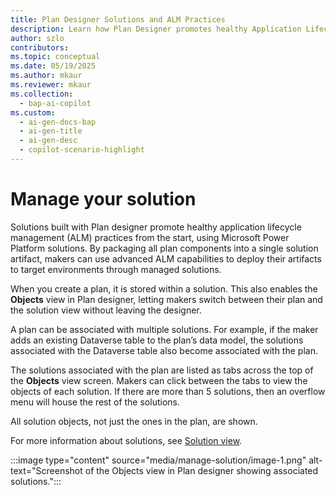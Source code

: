 ```yaml
---
title: Plan Designer Solutions and ALM Practices  
description: Learn how Plan Designer promotes healthy Application Lifecycle Management (ALM) practices by packaging plan components into solutions for advanced ALM capabilities.  
author: szlo  
contributors:  
ms.topic: conceptual  
ms.date: 05/19/2025  
ms.author: mkaur  
ms.reviewer: mkaur  
ms.collection:  
  - bap-ai-copilot  
ms.custom:  
  - ai-gen-docs-bap  
  - ai-gen-title  
  - ai-gen-desc  
  - copilot-scenario-highlight  
---
```


# Manage your solution

Solutions built with Plan designer promote healthy application lifecycle management (ALM) practices from the start, using Microsoft Power Platform solutions. By packaging all plan components into a single solution artifact, makers can use advanced ALM capabilities to deploy their artifacts to target environments through managed solutions.

When you create a plan, it is stored within a solution. This also enables the **Objects** view in Plan designer, letting makers switch between their plan and the solution view without leaving the designer.

A plan can be associated with multiple solutions. For example, if the maker adds an existing Dataverse table to the plan’s data model, the solutions associated with the Dataverse table also become associated with the plan.

The solutions associated with the plan are listed as tabs across the top of the **Objects** view screen. Makers can click between the tabs to view the objects of each solution. If there are more than 5 solutions, then an overflow menu will house the rest of the solutions.

All solution objects, not just the ones in the plan, are shown.

For more information about solutions, see [Solution view](/power-apps/maker/data-platform/solutions-area).



:::image type="content" source="media/manage-solution/image-1.png" alt-text="Screenshot of the Objects view in Plan designer showing associated solutions.":::